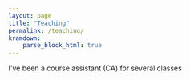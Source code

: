 ```yaml
---
layout: page
title: "Teaching"
permalink: /teaching/
kramdown: 
    parse_block_html: true
---
```

I've been a course assistant (CA) for several classes 